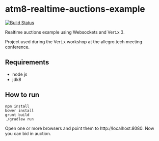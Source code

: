 # atm8-realtime-auctions-example

[![Build Status](https://travis-ci.org/mwarc/atm8-realtime-auctions-example.svg?branch=master)](https://travis-ci.org/mwarc/atm8-realtime-auctions-example)

Realtime auctions example using Websockets and Vert.x 3.

Project used during the Vert.x workshop at the allegro.tech meeting conference.

## Requirements

- node js
- jdk8

## How to run

    npm install
    bower install
    grunt build
    ./gradlew run

Open one or more browsers and point them to http://localhost:8080. Now you can bid in auction.
